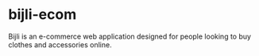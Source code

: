 # bijli-ecom
Bijli is an e-commerce web application designed for people looking to buy clothes and accessories online.
